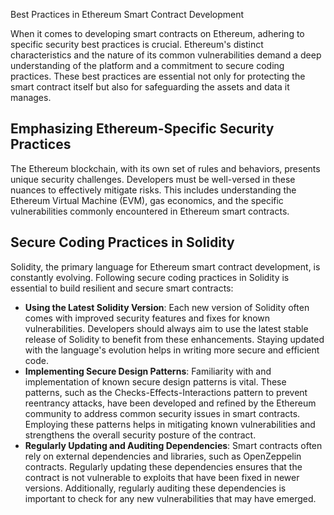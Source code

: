 Best Practices in Ethereum Smart Contract Development

When it comes to developing smart contracts on Ethereum, adhering to specific security best practices is crucial. Ethereum's distinct characteristics and the nature of its common vulnerabilities demand a deep understanding of the platform and a commitment to secure coding practices. These best practices are essential not only for protecting the smart contract itself but also for safeguarding the assets and data it manages.

## Emphasizing Ethereum-Specific Security Practices

The Ethereum blockchain, with its own set of rules and behaviors, presents unique security challenges. Developers must be well-versed in these nuances to effectively mitigate risks. This includes understanding the Ethereum Virtual Machine (EVM), gas economics, and the specific vulnerabilities commonly encountered in Ethereum smart contracts.

## Secure Coding Practices in Solidity

Solidity, the primary language for Ethereum smart contract development, is constantly evolving. Following secure coding practices in Solidity is essential to build resilient and secure smart contracts:

* **Using the Latest Solidity Version**: Each new version of Solidity often comes with improved security features and fixes for known vulnerabilities. Developers should always aim to use the latest stable release of Solidity to benefit from these enhancements. Staying updated with the language's evolution helps in writing more secure and efficient code.
* **Implementing Secure Design Patterns**: Familiarity with and implementation of known secure design patterns is vital. These patterns, such as the Checks-Effects-Interactions pattern to prevent reentrancy attacks, have been developed and refined by the Ethereum community to address common security issues in smart contracts. Employing these patterns helps in mitigating known vulnerabilities and strengthens the overall security posture of the contract.
* **Regularly Updating and Auditing Dependencies**: Smart contracts often rely on external dependencies and libraries, such as OpenZeppelin contracts. Regularly updating these dependencies ensures that the contract is not vulnerable to exploits that have been fixed in newer versions. Additionally, regularly auditing these dependencies is important to check for any new vulnerabilities that may have emerged.